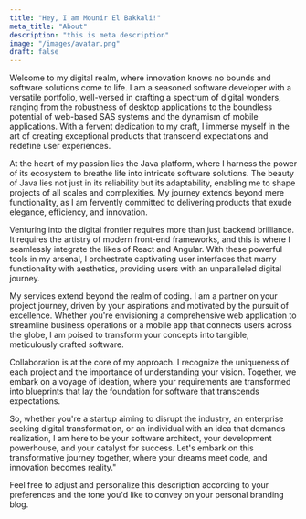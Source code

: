 ```yaml
---
title: "Hey, I am Mounir El Bakkali!"
meta_title: "About"
description: "this is meta description"
image: "/images/avatar.png"
draft: false
---
```


Welcome to my digital realm, where innovation knows no bounds and software solutions come to life. I am a seasoned software developer with a versatile portfolio, well-versed in crafting a spectrum of digital wonders, ranging from the robustness of desktop applications to the boundless potential of web-based SAS systems and the dynamism of mobile applications. With a fervent dedication to my craft, I immerse myself in the art of creating exceptional products that transcend expectations and redefine user experiences.

At the heart of my passion lies the Java platform, where I harness the power of its ecosystem to breathe life into intricate software solutions. The beauty of Java lies not just in its reliability but its adaptability, enabling me to shape projects of all scales and complexities. My journey extends beyond mere functionality, as I am fervently committed to delivering products that exude elegance, efficiency, and innovation.

Venturing into the digital frontier requires more than just backend brilliance. It requires the artistry of modern front-end frameworks, and this is where I seamlessly integrate the likes of React and Angular. With these powerful tools in my arsenal, I orchestrate captivating user interfaces that marry functionality with aesthetics, providing users with an unparalleled digital journey.

My services extend beyond the realm of coding. I am a partner on your project journey, driven by your aspirations and motivated by the pursuit of excellence. Whether you're envisioning a comprehensive web application to streamline business operations or a mobile app that connects users across the globe, I am poised to transform your concepts into tangible, meticulously crafted software.

Collaboration is at the core of my approach. I recognize the uniqueness of each project and the importance of understanding your vision. Together, we embark on a voyage of ideation, where your requirements are transformed into blueprints that lay the foundation for software that transcends expectations.

So, whether you're a startup aiming to disrupt the industry, an enterprise seeking digital transformation, or an individual with an idea that demands realization, I am here to be your software architect, your development powerhouse, and your catalyst for success. Let's embark on this transformative journey together, where your dreams meet code, and innovation becomes reality."

Feel free to adjust and personalize this description according to your preferences and the tone you'd like to convey on your personal branding blog.
